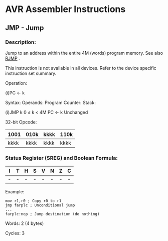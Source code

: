 AVR Assembler Instructions
==========================

JMP - Jump
----------

### Description:

Jump to an address within the entire 4M (words) program memory. See also <a href="avrassembler.wb_RJMP.html" class="xref" title="RJMP- Relative Jump">RJMP</a> .

This instruction is not available in all devices. Refer to the device specific instruction set summary.

Operation:

(i)PC ← k

Syntax: Operands: Program Counter: Stack:

(i)JMP k 0 ≤ k &lt; 4M PC ← k Unchanged

32-bit Opcode:

| 1001 | 010k | kkkk | 110k |
|------|------|------|------|
| kkkk | kkkk | kkkk | kkkk |

### Status Register (SREG) and Boolean Formula:

| I   | T   | H   | S   | V   | N   | Z   | C   |
|-----|-----|-----|-----|-----|-----|-----|-----|
| -   | -   | -   | -   | -   | -   | -   | -   |

Example:

``` programlisting
mov r1,r0 ; Copy r0 to r1
jmp farplc ; Unconditional jump
...
farplc:nop ; Jump destination (do nothing)
```

Words: 2 (4 bytes)

Cycles: 3
